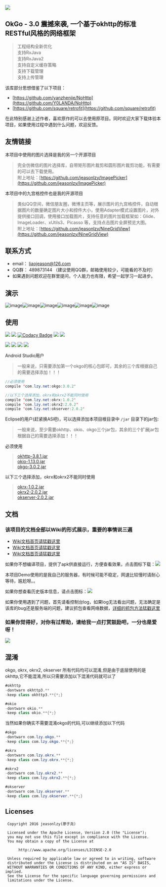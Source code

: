 ![](http://7xss53.com1.z0.glb.clouddn.com/markdown/aqyyw.jpg)

## OkGo - 3.0 震撼来袭, 一个基于okhttp的标准RESTful风格的网络框架

> 工程结构全新优化  
支持RxJava  
支持RxJava2  
支持自定义缓存策略  
支持下载管理  
支持上传管理  

该库部分思想借鉴了以下项目：

 * [https://github.com/yanzhenjie/NoHttp](https://github.com/Y0LANDA/NoHttp) 
 * [https://github.com/square/retrofit](https://github.com/square/retrofit)

在此特别感谢上述作者，喜欢原作的可以去使用原项目。同时欢迎大家下载体验本项目，如果使用过程中遇到什么问题，欢迎反馈。

## 友情链接
本项目中使用的图片选择是我的另一个开源项目
> 完全仿微信的图片选择库，自带矩形图片裁剪和圆形图片裁剪功能，有需要的可以去下载使用。  
附上地址：[https://github.com/jeasonlzy/ImagePicker](https://github.com/jeasonlzy/ImagePicker)

本项目中的九宫格控件也是我的开源项目
> 类似QQ空间，微信朋友圈，微博主页等，展示图片的九宫格控件，自动根据图片的数量确定图片大小和控件大小，使用Adapter模式设置图片，对外提供接口回调，使用接口加载图片，支持任意的图片加载框架如：Glide、ImageLoader、xUtils3、Picasso 等，支持点击图片全屏预览大图。  
附上地址：[https://github.com/jeasonlzy/NineGridView](https://github.com/jeasonlzy/NineGridView)

## 联系方式
 * email： liaojeason@126.com
 * QQ群： 489873144 （建议使用QQ群，邮箱使用较少，可能看的不及时）
 * 如果遇到问题欢迎在群里提问，个人能力也有限，希望一起学习一起进步。

## 演示
![image](https://github.com/jeasonlzy/Screenshots/blob/master/okgo/demo13.gif)![image](https://github.com/jeasonlzy/Screenshots/blob/master/okgo/demo8.gif)![image](https://github.com/jeasonlzy/Screenshots/blob/master/okgo/demo11.gif)![image](https://github.com/jeasonlzy/Screenshots/blob/master/okgo/demo9.gif)![image](https://github.com/jeasonlzy/Screenshots/blob/master/okgo/demo10.gif)![image](https://github.com/jeasonlzy/Screenshots/blob/master/okgo/demo12.gif)

## 使用

[![](https://img.shields.io/badge/API-14%2B-brightgreen.svg?style=flat)](https://android-arsenal.com/api?level=14) [![](https://img.shields.io/badge/platform-android-brightgreen.svg)](https://developer.android.com/index.html) [![Codacy Badge](https://api.codacy.com/project/badge/Grade/5b244560c35c445cbb00b9500b0c5d2a)](https://www.codacy.com/app/jeasonlzy/okhttp-OkGo?utm_source=github.com&amp;utm_medium=referral&amp;utm_content=jeasonlzy/okhttp-OkGo&amp;utm_campaign=Badge_Grade)  [![](https://img.shields.io/hexpm/l/plug.svg)](https://github.com/jeasonlzy/okhttp-OkGo/blob/master/LICENSE)  [![](https://img.shields.io/badge/%E4%BD%9C%E8%80%85-jeasonlzy-orange.svg)](https://github.com/jeasonlzy)

[![](https://img.shields.io/badge/OkGo-v3.0.2-brightgreen.svg)](https://github.com/jeasonlzy/okhttp-OkGo) [![](https://img.shields.io/badge/OkRx-v1.0.2-brightgreen.svg)](https://github.com/jeasonlzy/okhttp-OkGo) [![](https://img.shields.io/badge/OkRx2-v2.0.2-brightgreen.svg)](https://github.com/jeasonlzy/okhttp-OkGo) [![](https://img.shields.io/badge/OkServer-v2.0.2-brightgreen.svg)](https://github.com/jeasonlzy/okhttp-OkGo)

Android Studio用户

> 一般来说，只需要添加第一个okgo的核心包即可，其余的三个库根据自己的需要选择添加！！！

```java
//必须使用
compile 'com.lzy.net:okgo:3.0.2'

//以下三个选择添加，okrx和okrx2不能同时使用
compile 'com.lzy.net:okrx:1.0.2'
compile 'com.lzy.net:okrx2:2.0.2'  
compile 'com.lzy.net:okserver:2.0.2'
```

Eclipse的用户(赶紧换AS吧)，可以选择添加本项目根目录中 `/jar` 目录下的jar包:

> 一般来说，至少需要okhttp、okio、okgo三个jar包，其余的三个扩展jar包根据自己的需要选择添加！！！

必须使用
> [okhttp-3.8.1.jar](https://raw.githubusercontent.com/jeasonlzy/okhttp-OkGo/master/jar/okhttp-3.8.1.jar)  
[okio-1.13.0.jar](https://raw.githubusercontent.com/jeasonlzy/okhttp-OkGo/master/jar/okio-1.13.0.jar)   
[okgo-3.0.2.jar](https://raw.githubusercontent.com/jeasonlzy/okhttp-OkGo/master/jar/okgo-3.0.2.jar)   

以下三个选择添加，okrx和okrx2不能同时使用
> [okrx-1.0.2.jar](https://raw.githubusercontent.com/jeasonlzy/okhttp-OkGo/master/jar/okrx-1.0.2.jar)  
[okrx2-2.0.2.jar](https://raw.githubusercontent.com/jeasonlzy/okhttp-OkGo/master/jar/okrx2-2.0.2.jar)   
[okserver-2.0.2.jar](https://raw.githubusercontent.com/jeasonlzy/okhttp-OkGo/master/jar/okserver-2.0.2.jar)  

## 文档
### 该项目的文档全部以Wiki的形式展示，重要的事情说三遍
- [Wiki文档首页请猛戳这里](https://github.com/jeasonlzy/okhttp-OkGo/wiki)
- [Wiki文档首页请猛戳这里](https://github.com/jeasonlzy/okhttp-OkGo/wiki)
- [Wiki文档首页请猛戳这里](https://github.com/jeasonlzy/okhttp-OkGo/wiki)

如果你不想编译项目，提供了apk供直接运行，方便查看效果，点击图标下载：[![](https://img.shields.io/badge/downloads-okgo__v3.0.2.apk-blue.svg)](http://7xss53.com1.z0.glb.clouddn.com/file/okgo_v3.0.2.apk)

本项目Demo使用的是我自己的服务器，有时候可能不稳定，网速比较慢时请耐心等待，尴尬呀。。

如果你想查看历史版本信息，请点击图标：[![](https://img.shields.io/badge/release-tags-ff69b4.svg)](https://github.com/jeasonlzy/okhttp-OkGo/releases)

如果你使用遇到了问题，首先请看控制台log，如果log无法看出问题，无法确定是该库的bug还是服务端的问题，建议抓包查看网络数据，[详细的抓包方法猛戳这里](https://github.com/jeasonlzy/okhttp-OkGo/wiki#网络抓包)

### 如果你觉得好，对你有过帮助，请给我一点打赏鼓励吧，一分也是爱呀！
![](https://ws2.sinaimg.cn/large/006tNbRwly1fgidan2gc9j30jg0a2wg6.jpg)

## 混淆
okgo, okrx, okrx2, okserver 所有代码均可以混淆,但是由于底层使用的是 okhttp,它不能混淆,所以只需要添加以下混淆代码就可以了
```java
#okhttp
-dontwarn okhttp3.**
-keep class okhttp3.**{*;}

#okio
-dontwarn okio.**
-keep class okio.**{*;}
```

当然如果你确实不需要混淆okgo的代码,可以继续添加以下代码
```java
#okgo
-dontwarn com.lzy.okgo.**
-keep class com.lzy.okgo.**{*;}

#okrx
-dontwarn com.lzy.okrx.**
-keep class com.lzy.okrx.**{*;}

#okrx2
-dontwarn com.lzy.okrx2.**
-keep class com.lzy.okrx2.**{*;}

#okserver
-dontwarn com.lzy.okserver.**
-keep class com.lzy.okserver.**{*;}
```

## Licenses
```
 Copyright 2016 jeasonlzy(廖子尧)

 Licensed under the Apache License, Version 2.0 (the "License");
 you may not use this file except in compliance with the License.
 You may obtain a copy of the License at

      http://www.apache.org/licenses/LICENSE-2.0

 Unless required by applicable law or agreed to in writing, software
 distributed under the License is distributed on an "AS IS" BASIS,
 WITHOUT WARRANTIES OR CONDITIONS OF ANY KIND, either express or implied.
 See the License for the specific language governing permissions and
 limitations under the License.
```

